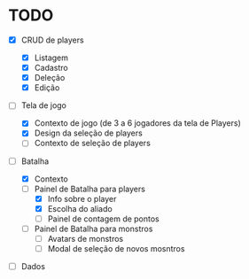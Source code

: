 # TODO

- [x] CRUD de players
	- [x] Listagem
	- [x] Cadastro
	- [x] Deleção
	- [x] Edição

- [ ] Tela de jogo
	- [x] Contexto de jogo (de 3 a 6 jogadores da tela de Players)
	- [x] Design da seleção de players
	- [ ] Contexto de seleção de players

- [ ] Batalha
	- [x] Contexto
	- [ ] Painel de Batalha para players
		- [x] Info sobre o player
		- [x] Escolha do aliado
		- [ ] Painel de contagem de pontos
	- [ ] Painel de Batalha para monstros
		- [ ] Avatars de monstros
		- [ ] Modal de seleção de novos mosntros

- [ ] Dados

